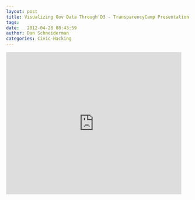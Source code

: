 ```yaml
---
layout: post
title: Visualizing Gov Data Through D3 - TransparencyCamp Presentation
tags:
date:   2012-04-28 08:43:59
author: Dan Schneiderman
categories: Civic-Hacking 
---
```


<iframe width="480" height="389" src="https://docs.google.com/presentation/d/1dG2sO6ezEGUKm9Co4f0Wholm9WmB4P712fjAN7_jgC0/embed?start=false" frameborder="0" allowfullscreen="true" mozallowfullscreen="true" webkitallowfullscreen="true"></iframe>
